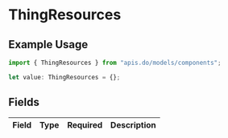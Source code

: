 # ThingResources

## Example Usage

```typescript
import { ThingResources } from "apis.do/models/components";

let value: ThingResources = {};
```

## Fields

| Field       | Type        | Required    | Description |
| ----------- | ----------- | ----------- | ----------- |